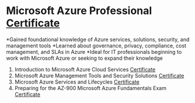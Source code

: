 # Microsoft Azure Professional [Certificate](https://coursera.org/share/f845e2052a456732cb96bff1a2294873)

*Gained foundational knowledge of Azure services, solutions, security, and management tools
*Learned about governance, privacy, compliance, cost management, and SLAs in Azure
*Ideal for IT professionals beginning to work with Microsoft Azure or seeking to expand their knowledge

1. Introduction to Microsoft Azure Cloud Services [Certificate](https://www.coursera.org/account/accomplishments/verify/U5CUA2AKX376)
2. Microsoft Azure Management Tools and Security Solutions [Certificate](https://www.coursera.org/account/accomplishments/verify/AT717126W6DA)
3. Microsoft Azure Services and Lifecycles [Certificate](https://coursera.org/share/07cb2edaf865ac6138e8ae77c0d4548b)
4. Preparing for the AZ-900 Microsoft Azure Fundamentals Exam [Certificate](https://coursera.org/share/1f03c43f62836889dc0528262c56e89f)
